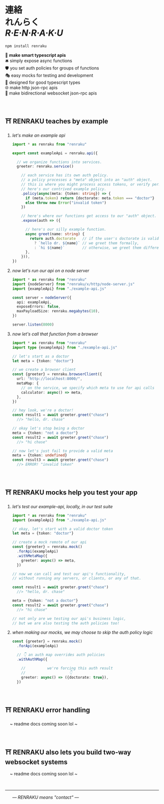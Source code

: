 
# 連絡 <br/> れんらく <br/> ***R·E·N·R·A·K·U***

`npm install renraku`

🔆 **make smart typescript apis**  
🛎️ simply expose async functions  
🛡 you set auth policies for groups of functions  
🎭 easy mocks for testing and development  
🧠 designed for good typescript types  
🌐 make http json-rpc apis  
🔁 make bidirectional websocket json-rpc apis  

<br/>

## ⛩️ RENRAKU teaches by example

1. *let's make an example api*
    ```ts
    import * as renraku from "renraku"

    export const exampleApi = renraku.api({

      // we organize functions into services.
      greeter: renraku.service()

        // each service has its own auth policy.
        // a policy processes a "meta" object into an "auth" object.
        // this is where you might process access tokens, or verify permissions.
        // here's our contrived example policy.
        .policy(async(meta: {token: string}) => {
          if (meta.token) return {doctorate: meta.token === "doctor"}
          else throw new Error("invalid token")
        })

        // here's where our functions get access to our "auth" object.
        .expose(auth => ({

          // here's our silly example function.
          async greet(name: string) {
            return auth.doctorate   // if the user's doctorate is valid,
              ? `hello dr. ${name}` // we greet them formally,
              : `hi ${name}`        // otherwise, we greet them differently.
          },
        })),
    })
    ```

1. *now let's run our api on a node server*
    ```ts
    import * as renraku from "renraku"
    import {nodeServer} from "renraku/x/http/node-server.js"
    import {exampleApi} from "./example-api.js"

    const server = nodeServer({
      api: exampleApi,
      exposeErrors: false,
      maxPayloadSize: renraku.megabytes(10),
    })

    server.listen(8000)
    ```

1. *now let's call that function from a browser*
    ```ts
    import * as renraku from "renraku"
    import type {exampleApi} from "./example-api.js"

    // let's start as a doctor
    let meta = {token: "doctor"}

    // we create a browser client
    const {greeter} = renraku.browserClient({
      url: "http://localhost:8000/",
      metaMap: {
        // on the service, we specify which meta to use for api calls
        calculator: async() => meta,
      },
    })

    // hey look, we're a doctor!
    const result1 = await greeter.greet("chase")
      //> "hello, dr. chase"

    // okay let's stop being a doctor
    meta = {token: "not a doctor"}
    const result2 = await greeter.greet("chase")
      //> "hi chase"

    // now let's just fail to provide a valid meta
    meta = {token: undefined}
    const result3 = await greeter.greet("chase")
      //> ERROR! "invalid token"
    ```

<br/>

## ⛩️ RENRAKU mocks help you test your app

1. *let's test our example-api, locally, in our test suite*
    ```ts
    import * as renraku from "renraku"
    import {exampleApi} from "./example-api.js"

    // okay, let's start with a valid doctor token
    let meta = {token: "doctor"}

    // create a mock remote of our api
    const {greeter} = renraku.mock()
      .forApi(exampleApi)
      .withMetaMap({
        greeter: async() => meta,
      })

    // now we can call and test our api's functionality,
    // without running any servers, or clients, or any of that.

    const result1 = await greeter.greet("chase")
      //> "hello, dr. chase"

    meta = {token: "not a doctor"}
    const result2 = await greeter.greet("chase")
      //> "hi chase"

    // not only are we testing our api's business logic,
    // but we are also testing the auth policies too!
    ```

1. *when making our mocks, we may choose to skip the auth policy logic*
    ```ts
    const {greeter} = renraku.mock()
      .forApi(exampleApi)

      // 👇 an auth map overrides auth policies
      .withAuthMap({

        //          we're forcing this auth result
        //                    👇
        greeter: async() => ({doctorate: true}),
      })
    ```

<br/>

## ⛩️ RENRAKU error handling

&nbsp; &nbsp; ~ readme docs coming soon lol ~

<br/>

## ⛩️ RENRAKU also lets you build two-way websocket systems

&nbsp; &nbsp; ~ readme docs coming soon lol ~

<br/>

------

&nbsp; &nbsp; &nbsp; *— RENRAKU means "contact" —*  
